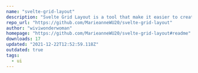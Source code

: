 ```yaml
---
name: "svelte-grid-layout"
description: "Svelte Grid Layout is a tool that make it easier to create a page template for applications built with Svelte."
repo_url: "https://github.com/MarieanneWU20/svelte-grid-layout"
author: "wiviwonderwoman"
homepage: "https://github.com/MarieanneWU20/svelte-grid-layout#readme"
downloads: 17
updated: "2021-12-22T12:52:59.118Z"
outdated: true
tags: 
  - ui
---
```

